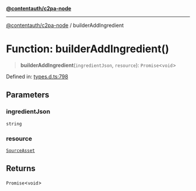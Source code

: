 [**@contentauth/c2pa-node**](../README.md)

***

[@contentauth/c2pa-node](../README.md) / builderAddIngredient

# Function: builderAddIngredient()

> **builderAddIngredient**(`ingredientJson`, `resource`): `Promise`\<`void`\>

Defined in: [types.d.ts:798](https://github.com/contentauth/c2pa-node-v2/blob/1df68df861d38a8c4eb7c634a613532727ec72d3/js-src/types.d.ts#L798)

## Parameters

### ingredientJson

`string`

### resource

[`SourceAsset`](../type-aliases/SourceAsset.md)

## Returns

`Promise`\<`void`\>
